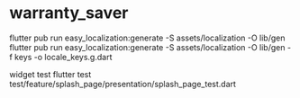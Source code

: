 # warranty_saver

flutter pub run easy_localization:generate -S assets/localization -O lib/gen
flutter pub run easy_localization:generate -S assets/localization -O lib/gen -f keys -o locale_keys.g.dart


widget test
flutter test test/feature/splash_page/presentation/splash_page_test.dart 
